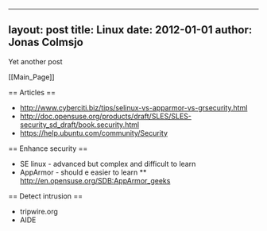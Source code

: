 
---
layout: post
title: Linux
date: 2012-01-01
author: Jonas Colmsjo
---

Yet another post





[[Main_Page]]


== Articles ==

* http://www.cyberciti.biz/tips/selinux-vs-apparmor-vs-grsecurity.html
* http://doc.opensuse.org/products/draft/SLES/SLES-security_sd_draft/book.security.html
* https://help.ubuntu.com/community/Security


== Enhance security ==


* SE linux - advanced but complex and difficult to learn
* AppArmor - should e easier to learn
** http://en.opensuse.org/SDB:AppArmor_geeks

== Detect intrusion ==

* tripwire.org
* AIDE
